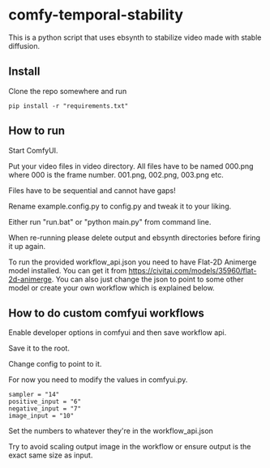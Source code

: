 # comfy-temporal-stability

This is a python script that uses ebsynth to stabilize video made with stable diffusion.

## Install

Clone the repo somewhere and run 

```pip install -r "requirements.txt"```

## How to run

Start ComfyUI.

Put your video files in video directory. All files have to be named 000.png where 000 is the frame number. 001.png, 002.png, 003.png etc.

Files have to be sequential and cannot have gaps!

Rename example.config.py to config.py and tweak it to your liking.

Either run "run.bat" or "python main.py" from command line.

When re-running please delete output and ebsynth directories before firing it up again.

To run the provided workflow_api.json you need to have Flat-2D Animerge model installed. You can get it from https://civitai.com/models/35960/flat-2d-animerge. You can also just change the json to point to some other model or create your own workflow which is explained below.

## How to do custom comfyui workflows

Enable developer options in comfyui and then save workflow api.

Save it to the root.

Change config to point to it.

For now you need to modify the values in comfyui.py. 

```
sampler = "14"
positive_input = "6"
negative_input = "7"
image_input = "10"
```

Set the numbers to whatever they're in the workflow_api.json

Try to avoid scaling output image in the workflow or ensure output is the exact same size as input.
